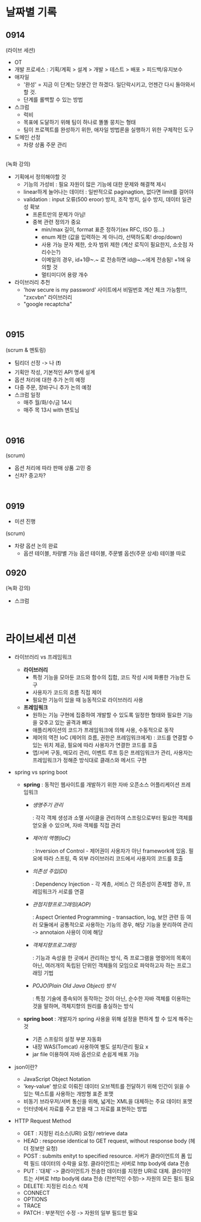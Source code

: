 # 날짜별 기록

## 0914
(라이브 세션)
* OT
* 개발 프로세스 : 기획/계획 > 설계 > 개발 > 테스트 > 배포 > 피드백/유지보수
* 애자일
	- '완성' = 지금 이 단계는 당분간 안 하겠다. 일단락시키고, 언젠간 다시 돌아와서 할 것.
	- 단계를 롤백할 수 있는 방법
* 스크럼
	- 럭비
	- 목표에 도달하기 위해 팀이 하나로 똘똘 뭉치는 형태
	- 팀이 프로젝트를 완성하기 위한, 애자일 방법론을 실행하기 위한 구체적인 도구
* 도메인 선정
  - 차량 상품 주문 관리
  </br>
(녹화 강의)
* 기획에서 정의해야할 것
  - 기능의 가성비 : 필요 자원이 많은 기능에 대한 문제와 해결책 제시
  - linear하게 늘어나는 데이터 : 일반적으로 paginagtion, 없다면 limit를 걸어야
  - validation : input 오류(500 eroor) 방지, 조작 방지, 실수 방지, 데이터 일관성 확보
	- 프론트만의 문제가 아님! 
	- 중복 관련 정의가 중요
		- min/max 길이, format 표준 정하기(ex RFC, ISO 등...)
		- enum 제한 (값을 입력하는 게 아니라, 선택하도록! drop/down)
		- 사용 가능 문자 제한, 숫자 범위 제한 (계산 로직이 필요한지, 소숫점 자리수는?)
		- 이메일의 경우, id+1@~.~ 로 전송하면 id@~.~에게 전송됨! +1에 유의할 것
		- 멀티미디어 용량 개수
* 라이브러리 추천
  - 'how secure is my password' 사이트에서 비밀번호 계산 체크 가능함!!!, "zxcvbn" 라이브러리
  - "google recaptcha"

</br>

## 0915
(scrum & 멘토링)
* 팀리더 선정 -> 나 (❗️)
* 기획안 작성, 기본적인 API 명세 설계
* 옵션 처리에 대한 추가 논의 예정
* 다중 주문, 장바구니 추가 논의 예정
* 스크럼 일정
  - 매주 월/화/수/금 14시
  - 매주 목 13시 with 멘토님
</br>

## 0916
(scrum)
* 옵션 처리에 따라 판매 상품 고민 중
* 신차? 중고차?
</br>

## 0919
* 미션 진행

(scrum)
* 차량 옵션 논의 완료
	- 옵션 테이블, 차량별 가능 옵션 테이블, 주문별 옵션(주문 상세) 테이블 따로 

## 0920
(녹화 강의)
* 스크럼

</br>

# 라이브세션 미션
* 라이브러리 vs 프레임워크
	- **라이브러리**
		- 특정 기능을 모아둔 코드와 함수의 집합, 코드 작성 시에 화룡한 가능한 도구
		- 사용자가 코드의 흐름 직접 제어
		- 필요한 기능이 있을 때 능동적으로 라이브러리 사용
	- **프레임워크**
		- 원하는 기능 구현에 집중하여 개발할 수 있도록 일정한 형태와 필요한 기능을 갖추고 있는 골격과 뼈대
		- 애플리케이션의 코드가 프레임워크에 의해 사용, 수동적으로 동작
		- 제어의 역전 IoC (제어의 흐름, 권한은 프레임워크에게) : 코드를 연결할 수 있는 위치 제공, 필요에 따라 사용자가 연결한 코드를 호출
		- 앱/서버 구동, 메모리 관리, 이벤트 루프 등은 프레임워크가 관리, 사용자는 프레임워크가 정해준 방식대로 클래스와 메서드 구현
		
		
* spring vs spring boot
	- **spring**
		: 동적인 웹사이트를 개발하기 위한 자바 오픈소스 어플리케이션 프레임워크
		- *생명주기 관리*
			
			: 각각 객체 생성과 소멸 사이클을 관리하여 스프링으로부터 필요한 객체를 얻오올 수 있으며, 자바 객체를 직접 관리
		- *제어의 역행(IoC)* 
			
			: Inversion of Control -  제어권이 사용자가 아닌 framework에 있음. 필요에 따라 스프링, 즉 외부 라이브러리 코드에서 사용자의 코드를 호출
		- *의존성 주입(DI)* 
		
			: Dependency Injection - 각 계층, 서비스 간 의존성이 존재할 경우, 프레임워크가 서로를 연결
		- *관점지향프로그래밍(AOP)*
			
			: Aspect Oriented Programming - transaction, log, 보안 관련 등 여러 모듈에서 공통적으로 사용하는 기능의 경우, 해당 기능을 분리하여 관리 -> annotaion 사용이 이에 해당
		- *객체지향프로그래밍* 
			
			: 기능과 속성을 한 곳에서 관리하는 방식, 즉 프로그램을 명령어의 목록이 아닌, 여러개의 독립된 단위인 객체들의 모임으로 파악하고자 하는 프로그래밍 기법
		- *POJO(Plain Old Java Object) 방식*
		 	
			: 특정 기술에 종속되어 동작하는 것이 아닌, 순수한 자바 객체를 이용하는 것을 말하며, 객체지향의 원리를 충실하는 방식
			
	- **spring boot**
	 	: 개발자가 spring 사용을 위해 설정을 편하게 할 수 있게 해주는 것
		- 기존 스프링의 설정 부분 자동화
		- 내장 WAS(Tomcat) 사용하여 별도 설치/관리 필요 x
		- jar file 이용하여 자바 옵션으로 손쉽게 배포 가능
* json이란?
	- JavaScript Object Notation
	- 'key-value' 쌍으로 이뤄진 데이터 오브젝트를 전달하기 위해 인간이 읽을 수 있는 텍스트를 사용하는 개방형 표준 포맷
	- 비동기 브라우저/서버 통신을 위해, 넓게는 XML을 대체하는 주요 데이터 포맷
	- 인터넷에서 자료를 주고 받을 때 그 자료를 표현하는 방법
	
* HTTP Request Method
	- GET	: 지정된 리소스(URI) 요청/ retrieve data
	- HEAD	: response identical to GET request, without response body (헤더 정보만 요청)
	- POST	: submits enityt to specified resource. 서버가 클라이언트의 폼 입력 필드 데이터의 수락을 요청. 클라이언트는 서버로 http body에 data 전송
	- PUT	: '대체' -> 클라이언트가 전송한 데이터를 지정한 URI로 대체. 클라이언트는 서버로 http body에 data 전송 (전반적인 수정)-> 자원의 모든 필드 필요
	- DELETE: 지정된 리소스 삭제
	- CONNECT
	- OPTIONS
	- TRACE
	- PATCH : 부분적인 수정 -> 자원의 일부 필드만 필요
</br>
